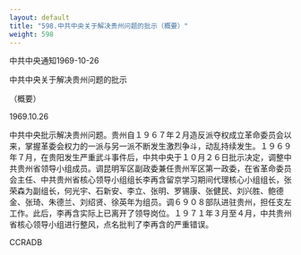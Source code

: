 ```yaml
---
layout: default
title: "598.中共中央关于解决贵州问题的批示（概要）"
weight: 598
---
```


中共中央通知1969-10-26

中共中央关于解决贵州问题的批示

（概要）

1969.10.26

中共中央批示解决贵州问题。贵州自１９６７年２月造反派夺权成立革命委员会以来，掌握革委会权力的一派与另一派不断发生激烈争斗，动乱持续发生。１９６９年７月，在贵阳发生严重武斗事件后，中共中央于１０月２６日批示决定，调整中共贵州省领导小组成员。调昆明军区副政委兼任贵州军区第一政委，在省革命委员会主任、中共贵州省核心领导小组组长李再含留京学习期间代理核心小组组长，张荣森为副组长，何光宇、石新安、李立、张明、罗锡康、张健民、刘兴胜、鲍德金、张琦、朱德兰、刘绍贤、徐英年为组员。调６９０８部队进驻贵州，担任支左工作。此后，李再含实际上已离开了领导岗位。１９７１年３月至４月，中共贵州省核心领导小组进行整风，点名批判了李再含的严重错误。

CCRADB


